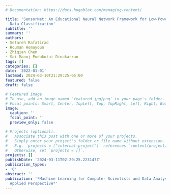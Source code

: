 ```yaml
---
# Documentation: https://docs.hugoblox.com/managing-content/

title: 'SensorNet: An Educational Neural Network Framework for Low-Power Multimodal
  Data Classification'
subtitle: ''
summary: ''
authors:
- Setareh Rafatirad
- Houman Homayoun
- Zhiqian Chen
- Sai Manoj Pudukotai Dinakarrao
tags: []
categories: []
date: '2022-01-01'
lastmod: 2024-03-10T21:29:25-05:00
featured: false
draft: false

# Featured image
# To use, add an image named `featured.jpg/png` to your page's folder.
# Focal points: Smart, Center, TopLeft, Top, TopRight, Left, Right, BottomLeft, Bottom, BottomRight.
image:
  caption: ''
  focal_point: ''
  preview_only: false

# Projects (optional).
#   Associate this post with one or more of your projects.
#   Simply enter your project's folder or file name without extension.
#   E.g. `projects = ["internal-project"]` references `content/project/deep-learning/index.md`.
#   Otherwise, set `projects = []`.
projects: []
publishDate: '2024-03-11T02:29:25.223147Z'
publication_types:
- '6'
abstract: ''
publication: '*Machine Learning for Computer Scientists and Data Analysts: From an
  Applied Perspective*'
---
```

